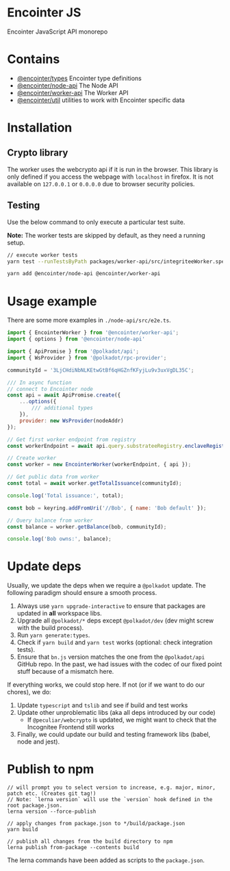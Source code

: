 # Encointer JS

Encointer JavaScript API monorepo

# Contains

- [@encointer/types](packages/types/) Encointer type definitions
- [@encointer/node-api](packages/node-api/) The Node API
- [@encointer/worker-api](packages/worker-api/) The Worker API
- [@encointer/util](packages/util/) utilities to work with Encointer specific data

# Installation

## Crypto library
The worker uses the webcrypto api if it is run in the browser. This library is only
defined if you access the webpage with `localhost` in firefox. It is not available
on `127.0.0.1` or `0.0.0.0` due to browser security policies.

## Testing
Use the below command to only execute a particular test suite.

**Note:** The worker tests are skipped by default, as they need a running setup.

```bash
// execute worker tests
yarn test --runTestsByPath packages/worker-api/src/integriteeWorker.spec.ts 
```

```bash
yarn add @encointer/node-api @encointer/worker-api
```

# Usage example
There are some more examples in `./node-api/src/e2e.ts`.

```js
import { EncointerWorker } from '@encointer/worker-api';
import { options } from '@encointer/node-api'

import { ApiPromise } from '@polkadot/api';
import { WsProvider } from '@polkadot/rpc-provider';

communityId = '3LjCHdiNbNLKEtwGtBf6qHGZnfKFyjLu9v3uxVgDL35C';

/// In async function
// connect to Encointer node
const api = await ApiPromise.create({
    ...options({
        /// additional types
    }),
    provider: new WsProvider(nodeAddr)
});

// Get first worker endpoint from registry
const workerEndpoint = await api.query.substrateeRegistry.enclaveRegistry(1)

// Create worker
const worker = new EncointerWorker(workerEndpoint, { api });

// Get public data from worker
const total = await worker.getTotalIssuance(communityId);

console.log('Total issuance:', total);

const bob = keyring.addFromUri('//Bob', { name: 'Bob default' });

// Query balance from worker
const balance = worker.getBalance(bob, communityId);

console.log('Bob owns:', balance);
```

# Update deps
Usually, we update the deps when we require a `@polkadot` update. The following paradigm should ensure a smooth process.

1. Always use `yarn upgrade-interactive` to ensure that packages are updated in **all** workspace libs.
2. Upgrade all `@polkadot/*` deps except `@polkadot/dev` (dev might screw with the build process).
3. Run `yarn generate:types`.
4. Check if `yarn build` and `yarn test` works (optional: check integration tests).
5. Ensure that `bn.js` version matches the one from the `@polkadot/api` GitHub repo. In the past, we had issues with the codec of our fixed point stuff because of a mismatch here.

If everything works, we could stop here. If not (or if we want to do our chores), we do:

1. Update `typescript` and `tslib` and see if build and test works
2. Update other unproblematic libs (aka all deps introduced by our code)
   - If `@peculiar/webcrypto` is updated, we might want to check that the Incognitee Frontend still works
3. Finally, we could update our build and testing framework libs (babel, node and jest).

# Publish to npm

```
// will prompt you to select version to increase, e.g. major, minor, patch etc. (Creates git tag!)
// Note: `lerna version` will use the `version` hook defined in the root package.json. 
lerna version --force-publish

// apply changes from package.json to */build/package.json 
yarn build

// publish all changes from the build directory to npm
lerna publish from-package --contents build
```

The lerna commands have been added as scripts to the `package.json`.
